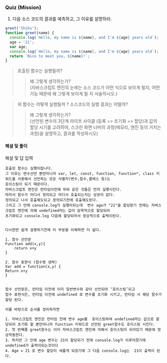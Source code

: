 ### Quiz (Mission)

1. 다음 소스 코드의 결과를 예측하고, 그 이유를 설명하라.

```js
greet('Shihu');
function greet(name) {
  console.log(`Hello, my name is ${name}, and I'm ${age} years old`);
  age = '21';
  var age;
  console.log(`Hello, my name is ${name}, and I'm ${age} years old`);
  return `Nice to meet you, ${name}!`;
}
```

> 호출된 함수는 실행될까?
> > 왜 그렇게 생각하는가? </br>
> > (자바스크립트 엔진의 눈에는 소스 코드가 어떤 식으로 보이게 될지, 어떤 기능 때문에 왜 그렇게 보이게 될 지 서술하시오.)


> 위 함수는 어떻게 실행될까 ? 소스코드의 실행 결과는 어떨까?
>
> > 왜 그렇게 생각하는가? </br>
> > (선언된 변수의 3단계 라이프 사이클 (등록 => 초기화 => 할당)과 값의 할당 시기를 고려하여, 스크린 화면 너머의 과정(메모리, 엔진 등이 거치는 과정)을 설명하고, 결과를 작성하시오)
#### 해설 및 풀이

해설 및 답 입력

```
호출된 함수는 실행이됩니다. 
그 이유는 변수선언 뿐만아니라 var, let, const, function, function*, class 키워드를 사용해서 선언하는 모든 식별자(변수,함수,클래스 등)는 
호이스팅이 되기 때문이다. 
자바스크립트 엔진은 런타임이전에 위와 같은 것들은 먼저 실행시킨다.  
따라서 함수가 어디서 정의되고 어디서 호출되는지는 상관이 없다. 
정의되고 나서 호출해도되고 정의되기전에 호출해도된다.
그리고 그 안에 console.log가 실행이되는데  변수 age가 "21"을 할당받기 전에는 자바스크립트 엔진에 의해 undefined라는 값이 암묵적으로 할당되어 
초기화되고 console.log 다음에 할당되어서 정상적으로 출력이된다.


다시한번 쉽게 설명하기전에 이 부분을 이해하면 더 쉽다. 

1. 함수 선언문
Function add(x,y){
	return x+y
}

2. 함수 표현식 (함수명 생략)
Var add = function(x,y) {
Return x+y
}


함수 선언문은, 런타임 이전에 이미 일반변수와 같이 선언되어 ‘호이스팅’되고
함수 표현식은, 런타임 이전에 undefined 로 변수를 초기화 시키고, 런타임 시 해당 함수가 할당 된다. 

이를 바탕으로 순서를 정리하자면

1. 자바스크립트 엔진은 런타임 전에 변수 age를  호이스팅하여 undefined라는 값으로 할당되어 초기화 할 뿐만아니라 function 키워드로 선언된 greet함수도 호이스팅 시킨다. 
2. 첫 번째줄 greet함수는 이미 자바스크립트 엔진에 의해서 호이스팅이 되어있기 때문에 정상작동한다.
3. 하지만 그 안에 age 변수는 21이 할당되기 전에 console.log가 이루어졌기에 undefined가 출력이되는것이다
4. Age = 21 로 변수 할당이 새롭게 되었기에 그 다음 console.log는  21이 출력이 된다. 




```
